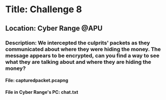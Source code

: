 # Title: Challenge 8

## Location: Cyber Range @APU

### Description: We intercepted the culprits' packets as they communicated about where they were hiding the money. The message appears to be encrypted, can you find a way to see what they are talking about and where they are hiding the money?

#### File: capturedpacket.pcapng

#### File in Cyber Range's PC: chat.txt
